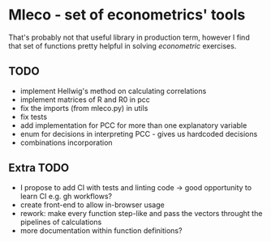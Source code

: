 # Mleco - set of econometrics' tools

That's probably not that useful library in production term, however
I find that set of functions pretty helpful in solving *econometric* exercises.

## TODO

- implement Hellwig's method on calculating correlations
- implement matrices of R and R0 in pcc
- fix the imports (from mleco.py) in utils
- fix tests
- add implementation for PCC for more than one explanatory variable
- enum for decisions in interpreting PCC - gives us hardcoded decisions
- combinations incorporation

## Extra TODO
- I propose to add CI with tests and linting code -> good opportunity to learn CI e.g. gh workflows?
- create front-end to allow in-browser usage
- rework: make every function step-like and pass the vectors throught the pipelines of calculations
- more documentation within function definitions?
